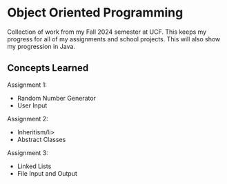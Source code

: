<h1>Object Oriented Programming</h1>

<p>Collection of work from my Fall 2024 semester at UCF. This keeps my progress for all of my assignments and school projects.
  This will also show my progression in Java.</p>

<h2>Concepts Learned</h2>

<p>Assignment 1:</p>

<ul>
  <li>Random Number Generator</li>
  <li>User Input</li>
</ul>

<p>Assignment 2:</p>

<ul>
  <li>Inheritism/li>
  <li>Abstract Classes</li>
</ul>

<p>Assignment 3:</p>

<ul>
  <li>Linked Lists</li>
  <li>File Input and Output</li>
</ul>

